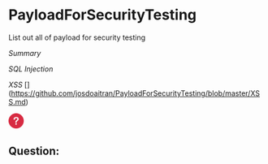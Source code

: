 # PayloadForSecurityTesting
List out all of payload for security testing

*Summary*

_SQL Injection_

_XSS_ 
[] (https://github.com/josdoaitran/PayloadForSecurityTesting/blob/master/XSS.md)

<img src="icon.png" width="30">

## Question:


